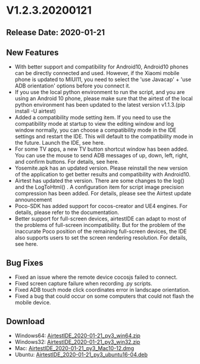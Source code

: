 # V1.2.3.20200121
## Release Date: 2020-01-21

## New Features
- With better support and compatibility for Android10, Android10 phones can be directly connected and used. However, if the Xiaomi mobile phone is updated to MIUI11, you need to select the 'use Javacap' + 'use ADB orientation' options before you connect it.
- If you use the local python environment to run the script, and you are using an Android 10 phone, please make sure that the airtest of the local python environment has been updated to the latest version v1.1.3.(pip install -U airtest)
- Added a compatibility mode setting item. If you need to use the compatibility mode at startup to view the editing window and log window normally, you can choose a compatibility mode in the IDE settings and restart the IDE. This will default to the compatibility mode in the future. Launch the IDE, see here.
- For some TV apps, a new TV button shortcut window has been added. You can use the mouse to send ADB messages of up, down, left, right, and confirm buttons. For details, see here.
- Yosemite.apk has an updated version. Please reinstall the new version of the application to get better results and compatibility with Android10.
- Airtest has updated the version. There are some changes to the log() and the LogToHtml() . A configuration item for script image precision compression has been added. For details, please see the Airtest update announcement
- Poco-SDK has added support for cocos-creator and UE4 engines. For details, please refer to the documentation.
- Better support for full-screen devices, airtestIDE can adapt to most of the problems of full-screen incompatibility. But for the problem of the inaccurate Poco position of the remaining full-screen devices, the IDE also supports users to set the screen rendering resolution. For details, see here.

## Bug Fixes
- Fixed an issue where the remote device cocosjs failed to connect.
- Fixed screen capture failure when recording .py scripts.
- Fixed ADB touch mode click coordinates error in landscape orientation.
- Fixed a bug that could occur on some computers that could not flash the mobile device.

## Download
- Windows64: [AirtestIDE_2020-01-21_py3_win64.zip](https://airtestproject.s3.netease.com/downloads/AirtestIDE/AirtestIDE_2020-01-21_py3_win64.zip)
- Windows32: [AirtestIDE_2020-01-21_py3_win32.zip](https://airtestproject.s3.netease.com/downloads/AirtestIDE/AirtestIDE_2020-01-21_py3_win32.zip)
- Mac: [AirtestIDE_2020-01-21_py3_Mac10-12.dmg](https://airtestproject.s3.netease.com/downloads/AirtestIDE/AirtestIDE_2020-01-21_py3_Mac10-12.dmg)
- Ubuntu: [AirtestIDE_2020-01-21_py3_ubuntu16-04.deb](https://airtestproject.s3.netease.com/downloads/AirtestIDE/AirtestIDE_2020-01-21_py3_ubuntu16-04.deb)
